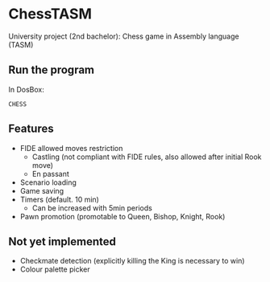 # ChessTASM
University project (2nd bachelor): Chess game in Assembly language (TASM)

## Run the program
In DosBox:
```
CHESS
```

## Features
- FIDE allowed moves restriction
  - Castling (not compliant with FIDE rules, also allowed after initial Rook move)
  - En passant
- Scenario loading
- Game saving
- Timers (default. 10 min)
  - Can be increased with 5min periods
- Pawn promotion (promotable to Queen, Bishop, Knight, Rook)
  
## Not yet implemented
- Checkmate detection (explicitly killing the King is necessary to win)
- Colour palette picker
